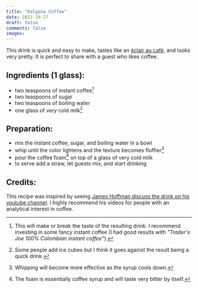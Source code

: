 ```yaml
---
title: "Dalgona Coffee"
date: 2022-10-27
draft: false
comments: false
images:
---
```


This drink is quick and easy to make, tastes like an [éclair au café](https://www.meilleurduchef.com/en/recipe/coffee-eclairs.html), and looks very pretty.
It is perfect to share with a guest who likes coffee.

## Ingredients (1 glass):

* two teaspoons of instant coffee[^coffee]
* two teaspoons of sugar
* two teaspoons of boiling water
* one glass of *very* cold milk[^ice]

[^coffee]: This will make or break the taste of the resulting drink.
I recommend investing in some fancy instant coffee (I had good results with *"Trader's Joe 100% Colombian instant coffee"*).

[^ice]: Some people add ice cubes but I think it goes against the result being a quick drink.

## Preparation:

* mix the instant coffee, sugar, and boiling water in a bowl
* whip until the color lightens and the texture becomes fluffier[^whip]
* pour the coffee foam[^foam] on top of a glass of very cold milk
* to serve add a straw, let guests mix, and start drinking

[^whip]: Whipping will become more effective as the syrup cools down.

[^foam]: The foam is essentially coffee syrup and will taste very bitter by itself.

## Credits:

This recipe was inspired by seeing [James Hoffman discuss the drink on his youtube channel](https://youtu.be/WHmpgMsW-aA).
I highly recommend his videos for people with an analytical interest in coffee.
